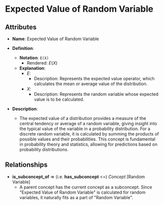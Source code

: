 # Expected Value of Random Variable

## Attributes

- **Name**: Expected Value of Random Variable

- **Definition**:
  - **Notation**: `E(X)`
    - Rendered: $E(X)$
  - **Explanation**:
    - $E$: 
      - Description: Represents the expected value operator, which calculates the mean or average value of the distribution.
    - $X$:
      - Description: Represents the random variable whose expected value is to be calculated.

- **Description**: 
  - The expected value of a distribution provides a measure of the central tendency or average of a random variable, giving insight into the typical value of the variable in a probability distribution. For a discrete random variable, it is calculated by summing the products of possible values and their probabilities. This concept is fundamental in probability theory and statistics, allowing for predictions based on probability distributions.

## Relationships

- **is_subconcept_of** => (i.e. **has_subconcept** <=) *Concept* [Random Variable]
  - A parent concept has the current concept as a subconcept. Since "Expected Value of Random Variable" is calculated for random variables, it naturally fits as a part of "Random Variable".